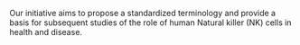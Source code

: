Our initiative aims to propose a standardized terminology and provide a basis for subsequent studies of the role of human Natural killer (NK) cells in health and disease.

